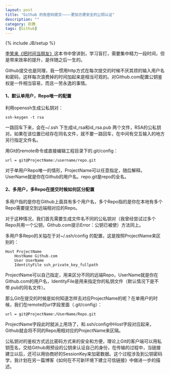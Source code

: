 ```yaml
---
layout: post
title: "Github 的免密码提交————更加方便安全的公钥认证"
description: ""
category: 折腾
tags: [Github]
---
```

{% include JB/setup %}

[李笑来《把时间当朋友》][1]这本书中曾讲到，学习盲打，需要集中精力一段时间，但是带来效率的提升，是伴随之后一生的。

Github提交也是同理，我一惯用http方式在每次提交的时候不厌其烦的输入用户名和密码，这样每次浪费掉的时间加起来是相当可观的。对Github.com配置公钥鉴权是一件相当容易，而且一劳永逸的事情。


#### 1、默认单用户，Repo唯一的配置

利用openssh生成公私钥对：

    ssh-keygen -t rsa

一路回车下来，会在~/.ssh 下生成id_rsa和id_rsa.pub 两个文件，RSA的公私钥对。如果在该位置已经存在同名文件，就不要一路回车，在中间有交互输入的地方另行指定文件名。

用Git的remote命令或直接编辑工程目录下的.git/config：

    url = git@ProjectName:/username/repo.git

对于单用户Repo唯一的情形，ProjectName可以任意指定，随后解释。UserName就是你在Github的用户名。repo.git是repo的全名。


#### 2、多用户，多Repo在提交时候如何区分配置

多用户指的是你在Github上面具有多个用户名，多个Repo指的是你在本地有多个Repo需要提交到远端相对应的Repo。

对于这种情况，我们首先需要生成文件名不同的公私钥对（我曾经尝试过多个Repo共用一个公钥，Github.com提示Error：公钥已被使）方法同上。

多用户多Repo的关隘在于对~/.ssh/config 的配置，这是按照ProjectName来区别的：

    Host ProjectName
        HostName Github.com
        User UserName
        IdentityFile ssh_private_key_fullpath


ProjectName可以自己指定，用来区分不同的远端Repo，UserName就是你在Github.com的用户名，IdentityFile是用来指定你的私钥文件（默认情况下是不带.pub的同名文件）。

那么Git在提交的时候是如何知道怎样去对应ProjectName的呢？在单用户的时候，我们在remote的url字段里面（.git/config）：

    url = git@ProjectName:/UserName/Repo.git

ProjectName字段此时就派上用场了，和.ssh/config中Host字段对应起来，Github就会将不同的Repo用相对应的ProjectName来区隔。




公私钥对的鉴权方式远比密码方式来的安全和方便，理论上Git的客户端可以用私钥签名，交给Github用预设的公钥来认证自己的身份，在传输的过程中，当链接建立以后，还可以用协商好的SessionKey来加密数据。这个过程涉及到公钥密码学，我计划在另一篇博客《如何在不可新环境下建立可信链接》中做进一步的描述。










[1]:http://wordpress.lixiaolai.com/time-friend.zip "李笑来，《把时间当作朋友》电子版官方下载"
